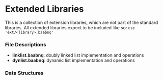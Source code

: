 # Extended Libraries
This is a collection of extension libraries, which are not part of the standard libraries.
All extended libraries expect to be included like so: ```use 'ext/<library>.baabnq'```

### File Descriptions

- **linklist.baabnq**: doubly linked list implementation and operations
- **dynlist.baabnq**: dynamic list implementation and operations

### Data Structures


